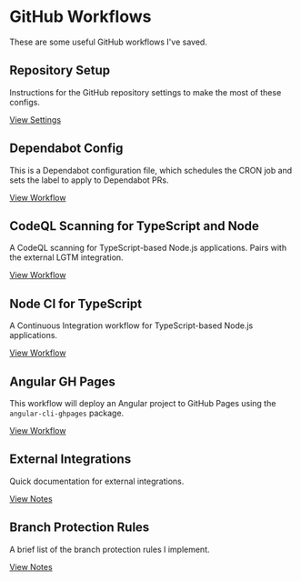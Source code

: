 # GitHub Workflows

These are some useful GitHub workflows I've saved.

## Repository Setup

Instructions for the GitHub repository settings to make the most of these configs.

[View Settings](/github-workflows/repository-setup.md)

## Dependabot Config

This is a Dependabot configuration file, which schedules the CRON job and sets the label to apply to Dependabot PRs.

[View Workflow](/github-workflows/dependabot-config.md)

## CodeQL Scanning for TypeScript and Node

A CodeQL scanning for TypeScript-based Node.js applications. Pairs with the external LGTM integration.

[View Workflow](/github-workflows/codeql-ts-node.md)

## Node CI for TypeScript

A Continuous Integration workflow for TypeScript-based Node.js applications.

[View Workflow](/github-workflows/node-ci-ts.md)

## Angular GH Pages

This workflow will deploy an Angular project to GitHub Pages using the `angular-cli-ghpages` package.

[View Workflow](/github-workflows/angular-deploy.md)

## External Integrations

Quick documentation for external integrations.

[View Notes](/github-workflows/external.md)

## Branch Protection Rules

A brief list of the branch protection rules I implement.

[View Notes](/github-workflows/branch-protect.md)
